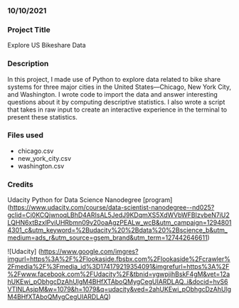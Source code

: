 
### 10/10/2021

### Project Title
Explore US Bikeshare Data

### Description
In this project, I made use of Python to explore data related to bike share systems for three major cities in the United States—Chicago, New York City, and Washington. I wrote code to import the data and answer interesting questions about it by computing descriptive statistics. I also wrote a script that takes in raw input to create an interactive experience in the terminal to present these statistics.

### Files used
- chicago.csv
- new_york_city.csv
- washington.csv

### Credits
Udacity Python for Data Science Nanodegree [program] (https://www.udacity.com/course/data-scientist-nanodegree--nd025?gclid=Cj0KCQjwnoqLBhD4ARIsAL5JedJ9KDqmXS5XdWVbWFBIzvbeN7iU2LQHN6xtBzxlPviUHRbmn09v20oaAgzPEALw_wcB&utm_campaign=12948014301_c&utm_keyword=%2Budacity%20%2Bdata%20%2Bscience_b&utm_medium=ads_r&utm_source=gsem_brand&utm_term=127442646611)

![Udacity] (https://www.google.com/imgres?imgurl=https%3A%2F%2Flookaside.fbsbx.com%2Flookaside%2Fcrawler%2Fmedia%2F%3Fmedia_id%3D174179219354091&imgrefurl=https%3A%2F%2Fwww.facebook.com%2FUdacity%2F&tbnid=ygwpjihBskF4gM&vet=12ahUKEwi_pObhgcDzAhUlgM4BHfXTAboQMygCegUIARDLAQ..i&docid=hvS6VTINLAsjpM&w=1079&h=1079&q=udacity&ved=2ahUKEwi_pObhgcDzAhUlgM4BHfXTAboQMygCegUIARDLAQ)

